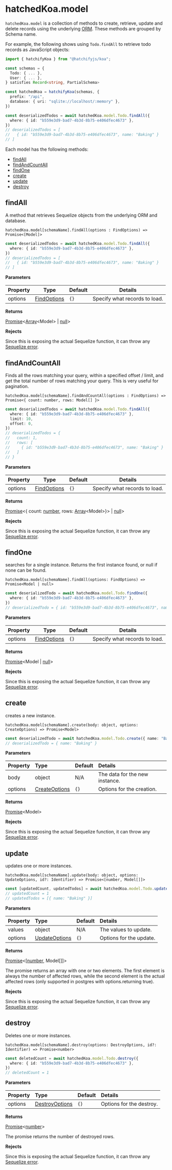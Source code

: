 # hatchedKoa.model

`hatchedKoa.model` is a collection of methods to create, retrieve, update and delete records using the underlying [ORM](https://sequelize.org/). These methods
are grouped by Schema name.

For example, the following shows using `Todo.findAll` to retrieve todo records as JavaScript objects:

```ts
import { hatchifyKoa } from "@hatchifyjs/koa";

const schemas = {
  Todo: { ... },
  User: { ... },
} satisfies Record<string, PartialSchema>

const hatchedKoa = hatchifyKoa(schemas, {
  prefix: "/api",
  database: { uri: "sqlite://localhost/:memory" },
})

const deserializedTodos = await hatchedKoa.model.Todo.findAll({
  where: { id: "b559e3d9-bad7-4b3d-8b75-e406dfec4673" },
})
// deserializedTodos = [
//   { id: "b559e3d9-bad7-4b3d-8b75-e406dfec4673", name: "Baking" }
// ]
```

Each model has the following methods:

- [findAll](#findall)
- [findAndCountAll](#findandcountall)
- [findOne](#findone)
- [create](#create)
- [update](#update)
- [destroy](#destroy)

## findAll

A method that retrieves Sequelize objects from the underlying ORM and database.

`hatchedKoa.model[schemaName].findAll(options : FindOptions) => Promise<[Model]>`

```ts
const deserializedTodos = await hatchedKoa.model.Todo.findAll({
  where: { id: "b559e3d9-bad7-4b3d-8b75-e406dfec4673" },
})
// deserializedTodos = [
//   { id: "b559e3d9-bad7-4b3d-8b75-e406dfec4673", name: "Baking" }
// ]
```

**Parameters**

| Property | Type                                                                                       | Default | Details                       |
| -------- | ------------------------------------------------------------------------------------------ | ------- | ----------------------------- |
| options  | [FindOptions](https://sequelize.org/api/v6/class/src/model.js~model#static-method-findAll) | `{}`    | Specify what records to load. |

**Returns**

[Promise](https://developer.mozilla.org/en-US/docs/Web/JavaScript/Reference/Global_Objects/Promise)<[Array](https://developer.mozilla.org/en-US/docs/Web/JavaScript/Reference/Global_Objects/Array)\<Model> | [null](https://developer.mozilla.org/en-US/docs/Web/JavaScript/Reference/Operators/null)>

**Rejects**

Since this is exposing the actual Sequelize function, it can throw any [Sequelize error](https://sequelize.org/api/v6/class/src/errors/base-error.ts~baseerror).

## findAndCountAll

Finds all the rows matching your query, within a specified offset / limit, and get the total number of rows matching your query. This is very useful for pagination.

`hatchedKoa.model[schemaName].findAndCountAll(options : FindOptions) => Promise<{ count: number, rows: Model[] }>`

```ts
const deserializedTodos = await hatchedKoa.model.Todo.findAll({
  where: { id: "b559e3d9-bad7-4b3d-8b75-e406dfec4673" },
  limit: 10,
  offset: 0,
})
// deserializedTodos = {
//   count: 1,
//   rows: [
//     { id: "b559e3d9-bad7-4b3d-8b75-e406dfec4673", name: "Baking" }
//   ]
// }
```

**Parameters**

| Property | Type                                                                                       | Default | Details                       |
| -------- | ------------------------------------------------------------------------------------------ | ------- | ----------------------------- |
| options  | [FindOptions](https://sequelize.org/api/v6/class/src/model.js~model#static-method-findAll) | `{}`    | Specify what records to load. |

**Returns**

[Promise](https://developer.mozilla.org/en-US/docs/Web/JavaScript/Reference/Global_Objects/Promise)<{ count: [number](https://developer.mozilla.org/en-US/docs/Web/JavaScript/Reference/Global_Objects/Number), rows: [Array](https://developer.mozilla.org/en-US/docs/Web/JavaScript/Reference/Global_Objects/Array)\<Model>}> | [null](https://developer.mozilla.org/en-US/docs/Web/JavaScript/Reference/Operators/null)>

**Rejects**

Since this is exposing the actual Sequelize function, it can throw any [Sequelize error](https://sequelize.org/api/v6/class/src/errors/base-error.ts~baseerror).

## findOne

searches for a single instance. Returns the first instance found, or null if none can be found.

`hatchedKoa.model[schemaName].findAll(options: FindOptions) => Promise<Model | null>`

```ts
const deserializedTodo = await hatchedKoa.model.Todo.findOne({
  where: { id: "b559e3d9-bad7-4b3d-8b75-e406dfec4673" },
})
// deserializedTodo = { id: "b559e3d9-bad7-4b3d-8b75-e406dfec4673", name: "Baking" }
```

**Parameters**

| Property | Type                                                                                       | Default | Details                       |
| -------- | ------------------------------------------------------------------------------------------ | ------- | ----------------------------- |
| options  | [FindOptions](https://sequelize.org/api/v6/class/src/model.js~model#static-method-findAll) | `{}`    | Specify what records to load. |

**Returns**

[Promise](https://developer.mozilla.org/en-US/docs/Web/JavaScript/Reference/Global_Objects/Promise)<Model | [null](https://developer.mozilla.org/en-US/docs/Web/JavaScript/Reference/Operators/null)>

**Rejects**

Since this is exposing the actual Sequelize function, it can throw any [Sequelize error](https://sequelize.org/api/v6/class/src/errors/base-error.ts~baseerror).

## create

creates a new instance.

`hatchedKoa.model[schemaName].create(body: object, options: CreateOptions) => Promise<Model>`

```ts
const deserializedTodo = await hatchedKoa.model.Todo.create({ name: "Baking" })
// deserializedTodo = { name: "Baking" }
```

**Parameters**

| Property | Type                                                                                        | Default | Details                        |
| :------- | :------------------------------------------------------------------------------------------ | :------ | :----------------------------- |
| body     | object                                                                                      | N/A     | The data for the new instance. |
| options  | [CreateOptions](https://sequelize.org/api/v6/class/src/model.js~model#static-method-create) | `{}`    | Options for the creation.      |

**Returns**

[Promise](https://developer.mozilla.org/en-US/docs/Web/JavaScript/Reference/Global_Objects/Promise)\<Model>

**Rejects**

Since this is exposing the actual Sequelize function, it can throw any [Sequelize error](https://sequelize.org/api/v6/class/src/errors/base-error.ts~baseerror).

## update

updates one or more instances.

`hatchedKoa.model[schemaName].update(body: object, options: UpdateOptions, id?: Identifier) => Promise<[number, Model[]]>`

```ts
const [updatedCount, updatedTodos] = await hatchedKoa.model.Todo.update({ name: "Serving" }, { where: { id: "b559e3d9-bad7-4b3d-8b75-e406dfec4673" } })
// updatedCount = 1
// updatedTodos = [{ name: "Baking" }]
```

**Parameters**

| Property | Type                                                                                        | Default | Details                 |
| :------- | :------------------------------------------------------------------------------------------ | :------ | :---------------------- |
| values   | object                                                                                      | N/A     | The values to update.   |
| options  | [UpdateOptions](https://sequelize.org/api/v6/class/src/model.js~model#static-method-update) | `{}`    | Options for the update. |

**Returns**

[Promise](https://developer.mozilla.org/en-US/docs/Web/JavaScript/Reference/Global_Objects/Promise)\<[[number](https://developer.mozilla.org/en-US/docs/Web/JavaScript/Reference/Global_Objects/Number), Model[]]>

The promise returns an array with one or two elements. The first element is always the number of affected rows, while the second element is the actual affected rows (only supported in postgres with options.returning true).

**Rejects**

Since this is exposing the actual Sequelize function, it can throw any [Sequelize error](https://sequelize.org/api/v6/class/src/errors/base-error.ts~baseerror).

## destroy

Deletes one or more instances.

`hatchedKoa.model[schemaName].destroy(options: DestroyOptions, id?: Identifier) => Promise<number>`

```ts
const deletedCount = await hatchedKoa.model.Todo.destroy({
  where: { id: "b559e3d9-bad7-4b3d-8b75-e406dfec4673" },
})
// deletedCount = 1
```

**Parameters**

| Property | Type                                                                                          | Default | Details                  |
| :------- | :-------------------------------------------------------------------------------------------- | :------ | :----------------------- |
| options  | [DestroyOptions](https://sequelize.org/api/v6/class/src/model.js~model#static-method-destroy) | `{}`    | Options for the destroy. |

**Returns**

[Promise](https://developer.mozilla.org/en-US/docs/Web/JavaScript/Reference/Global_Objects/Promise)<[number](https://developer.mozilla.org/en-US/docs/Web/JavaScript/Reference/Global_Objects/Number)>

The promise returns the number of destroyed rows.

**Rejects**

Since this is exposing the actual Sequelize function, it can throw any [Sequelize error](https://sequelize.org/api/v6/class/src/errors/base-error.ts~baseerror).
